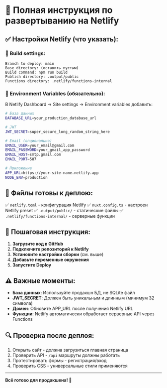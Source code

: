 # 🚀 Полная инструкция по развертыванию на Netlify

## ✅ Настройки Netlify (что указать):

### 🔧 Build settings:

```
Branch to deploy: main
Base directory: (оставить пустым)
Build command: npm run build
Publish directory: .output/public
Functions directory: .netlify/functions-internal
```

### 📝 Environment Variables (обязательно):

В Netlify Dashboard → Site settings → Environment variables добавить:

```bash
# База данных
DATABASE_URL=your_production_database_url

# JWT
JWT_SECRET=super_secure_long_random_string_here

# Email (опционально)
EMAIL_USER=your_email@gmail.com
EMAIL_PASSWORD=your_gmail_app_password
EMAIL_HOST=smtp.gmail.com
EMAIL_PORT=587

# Приложение
APP_URL=https://your-site-name.netlify.app
NODE_ENV=production
```

## 📁 Файлы готовы к деплою:

✅ `netlify.toml` - конфигурация Netlify
✅ `nuxt.config.ts` - настроен Netlify preset
✅ `.output/public/` - статические файлы
✅ `.netlify/functions-internal/` - серверные функции

## 🎯 Пошаговая инструкция:

1. **Загрузите код в GitHub**
2. **Подключите репозиторий к Netlify**
3. **Установите настройки сборки** (см. выше)
4. **Добавьте переменные окружения**
5. **Запустите Deploy**

## ⚠️ Важные моменты:

- **База данных**: Используйте продакшн БД, не SQLite файл
- **JWT_SECRET**: Должен быть уникальным и длинным (минимум 32 символа)
- **Домен**: Обновите APP_URL после получения Netlify URL
- **Функции**: Netlify автоматически обработает серверные API через Functions

## 🔍 Проверка после деплоя:

1. Открыть сайт - должна загрузиться главная страница
2. Проверить API - `/api` маршруты должны работать
3. Протестировать формы - регистрация/вход
4. Проверить CSS - универсальные стили применяются

---

**Всё готово для продакшена! 🎉**
